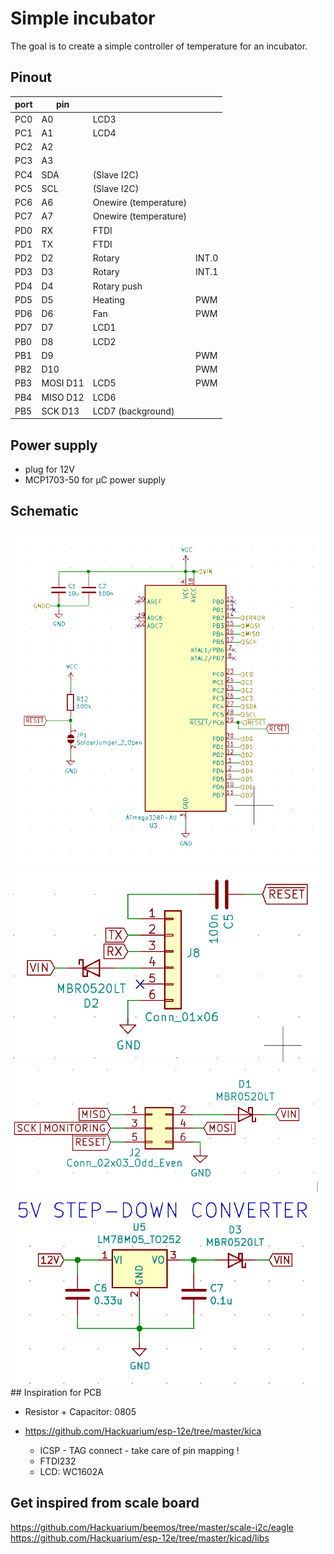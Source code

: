 # Simple incubator

The goal is to create a simple controller of temperature for an incubator.

## Pinout

| port | pin      |                       |       |
| ---- | -------- | --------------------- | ----- |
| PC0  | A0       | LCD3                  |       |
| PC1  | A1       | LCD4                  |       |
| PC2  | A2       |                       |       |
| PC3  | A3       |                       |       |
| PC4  | SDA      | (Slave I2C)           |       |
| PC5  | SCL      | (Slave I2C)           |       |
| PC6  | A6       | Onewire (temperature) |       |
| PC7  | A7       | Onewire (temperature) |       |
| PD0  | RX       | FTDI                  |       |
| PD1  | TX       | FTDI                  |       |
| PD2  | D2       | Rotary                | INT.0 |
| PD3  | D3       | Rotary                | INT.1 |
| PD4  | D4       | Rotary push           |       |
| PD5  | D5       | Heating               | PWM   |
| PD6  | D6       | Fan                   | PWM   |
| PD7  | D7       | LCD1                  |       |
| PB0  | D8       | LCD2                  |       |
| PB1  | D9       |                       | PWM   |
| PB2  | D10      |                       | PWM   |
| PB3  | MOSI D11 | LCD5                  | PWM   |
| PB4  | MISO D12 | LCD6                  |       |
| PB5  | SCK D13  | LCD7 (background)     |       |

## Power supply

- plug for 12V
- MCP1703-50 for µC power supply

## Schematic

<img src="images/atmega328.png">
<img src="images/ftdi.png">
<img src="images/icsp.png">
<img src="images/ldo.png">
## Inspiration for PCB

- Resistor + Capacitor: 0805

* https://github.com/Hackuarium/esp-12e/tree/master/kica

  - ICSP - TAG connect - take care of pin mapping !
  - FTDI232
  - LCD: WC1602A

## Get inspired from scale board

https://github.com/Hackuarium/beemos/tree/master/scale-i2c/eagle
https://github.com/Hackuarium/esp-12e/tree/master/kicad/libs

